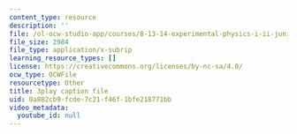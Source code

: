 ```yaml
---
content_type: resource
description: ''
file: /ol-ocw-studio-app/courses/8-13-14-experimental-physics-i-ii-junior-lab-fall-2016-spring-2017/0a882cb9fcde7c21f46f1bfe218771bb_N-VHewPgPP8.srt
file_size: 2984
file_type: application/x-subrip
learning_resource_types: []
license: https://creativecommons.org/licenses/by-nc-sa/4.0/
ocw_type: OCWFile
resourcetype: Other
title: 3play caption file
uid: 0a882cb9-fcde-7c21-f46f-1bfe218771bb
video_metadata:
  youtube_id: null
---
```

